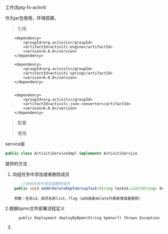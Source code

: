 工作流plg-fx-activiti

作为jar包使用，环境搭建。

> 引用

```
    <dependency>
        <groupId>org.activiti</groupId>
        <artifactId>activiti-engine</artifactId>
        <version>6.0.0</version>
    </dependency>

    <dependency>
        <groupId>org.activiti</groupId>
        <artifactId>activiti-spring</artifactId>
        <version>6.0.0</version>
    </dependency>


    <dependency>
        <groupId>org.activiti</groupId>
        <artifactId>activiti-json-converter</artifactId>
        <version>6.0.0</version>
    </dependency>
```

> 配置
>
> 使用

service层

```java
public class ActivitiServiceImpl implements ActivitiService
```

提供的方法

1. 向组任务中添加或者删除成员

```java
       //向组任务中添加或删除成员
    public void addOrDeleteEmpToGroupTask(String taskId,List<String> DelaUserName,String flag)
```

```
    参数：任务id，成员名称list，flag（add或者delete代表新增或者删除）
```

   2.根据bpmn文件部署流程定义

```
      public Deployment deployByBpmn(String bpmnurl) throws Exception
```

   3.





